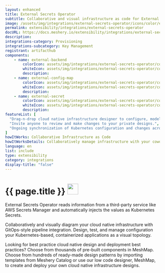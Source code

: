 ```yaml
---
layout: enhanced
title: External Secrets Operator
subtitle: Collaborative and visual infrastructure as code for External Secrets Operator
image: /assets/img/integrations/external-secrets-operator/icons/color/external-secrets-operator-color.svg
permalink: extensibility/integrations/external-secrets-operator
docURL: https://docs.meshery.io/extensibility/integrations/external-secrets-operator
description: 
integrations-category: Provisioning
integrations-subcategory: Key Management
registrant: artifacthub
components: 
	- name: external-backend
		colorIcon: assets/img/integrations/external-secrets-operator/components/external-backend/icons/color/external-backend-color.svg
		whiteIcon: assets/img/integrations/external-secrets-operator/components/external-backend/icons/white/external-backend-white.svg
		description: 
	- name: external-config-map
		colorIcon: assets/img/integrations/external-secrets-operator/components/external-config-map/icons/color/external-config-map-color.svg
		whiteIcon: assets/img/integrations/external-secrets-operator/components/external-config-map/icons/white/external-config-map-white.svg
		description: 
	- name: external-secret
		colorIcon: assets/img/integrations/external-secrets-operator/components/external-secret/icons/color/external-secret-color.svg
		whiteIcon: assets/img/integrations/external-secrets-operator/components/external-secret/icons/white/external-secret-white.svg
		description: 
featureList: [
  "Drag-n-drop cloud native infrastructure designer to configure, model, and deploy your workloads.",
  "Invite anyone to review and make changes to your private designs.",
  "Ongoing synchronization of Kubernetes configuration and changes across any number of clusters."
]
howItWorks: Collaborative Infrastructure as Code
howItWorksDetails: Collaboratively manage infrastructure with your coworkers synchronously sharing the same designs.
language: en
list: include
type: extensibility
category: integrations
display-title: "false"
---
```

<h1>{{ page.title }} <img src="{{ page.image }}" style="width: 35px; height: 35px;" /></h1>

<p>
External Secrets Operator reads information from a third-party service like AWS Secrets Manager and automatically injects the values as Kubernetes Secrets.
</p>
<p>
    Collaboratively and visually diagram your cloud native infrastructure with GitOps-style pipeline integration. Design, test, and manage configuration your Kubernetes-based, containerized applications as a visual topology.
</p>
<p>
    Looking for best practice cloud native design and deployment best practices? Choose from thousands of pre-built components in MeshMap. Choose from hundreds of ready-made design patterns by importing templates from Meshery Catalog or use our low code designer, MeshMap, to create and deploy your own cloud native infrastructure designs.
</p>
